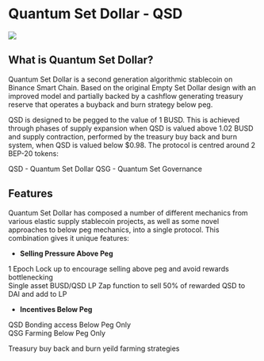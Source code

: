 # Quantum Set Dollar - QSD

![](/LP_Image_Dark.png)

## What is Quantum Set Dollar?

Quantum Set Dollar is a second generation algorithmic stablecoin on Binance Smart Chain. Based on the original Empty Set Dollar design with an improved model and partially backed by a cashflow generating treasury reserve that operates a buyback and burn strategy below peg.

QSD is designed to be pegged to the value of 1 BUSD. This is achieved through phases of supply expansion when QSD is valued above 1.02 BUSD and supply contraction, performed by the treasury buy back and burn system, when QSD is valued below $0.98. The protocol is centred around 2 BEP-20 tokens:

QSD - Quantum Set Dollar
QSG - Quantum Set Governance


## Features

Quantum Set Dollar has composed a number of different mechanics from various elastic supply stablecoin projects, as well as some novel approaches to below peg mechanics, into a single protocol. This combination gives it unique features:

* **Selling Pressure Above Peg**

1 Epoch Lock up to encourage selling above peg and avoid rewards bottlenecking    
Single asset BUSD/QSD LP Zap function to sell 50% of rewarded QSD to DAI and add to LP    


* **Incentives Below Peg**

QSD Bonding access Below Peg Only    
QSG Farming Below Peg Only 

Treasury buy back and burn yeild farming strategies



